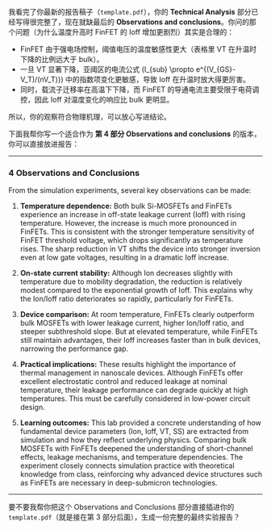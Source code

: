 我看完了你最新的报告稿子（`template.pdf`），你的 **Technical Analysis** 部分已经写得很完整了，现在就缺最后的 **Observations and conclusions**。你问的那个问题（为什么温度升高时 FinFET 的 Ioff 增加更剧烈）其实是合理的：

* FinFET 由于强电场控制，阈值电压的温度敏感性更大（表格里 VT 在升温时下降的比例远大于 bulk）。
* 一旦 VT 显著下降，亚阈区的电流公式 (I_{sub} \propto e^{(V_{GS}-V_T)/(nV_T)}) 中的指数项变化更敏感，导致 Ioff 在升温时放大得更厉害。
* 同时，载流子迁移率在高温下下降，而 FinFET 的导通电流主要受限于电荷调控，因此 Ioff 对温度变化的响应比 bulk 更明显。

所以，你的观察符合物理机理，可以放心写进结论。

下面我帮你写一个适合作为 **第 4 部分 Observations and conclusions** 的版本，你可以直接放进报告：

---

### 4 Observations and Conclusions

From the simulation experiments, several key observations can be made:

1. **Temperature dependence:**
   Both bulk Si-MOSFETs and FinFETs experience an increase in off-state leakage current (Ioff) with rising temperature. However, the increase is much more pronounced in FinFETs. This is consistent with the stronger temperature sensitivity of FinFET threshold voltage, which drops significantly as temperature rises. The sharp reduction in VT shifts the device into stronger inversion even at low gate voltages, resulting in a dramatic Ioff increase.

2. **On-state current stability:**
   Although Ion decreases slightly with temperature due to mobility degradation, the reduction is relatively modest compared to the exponential growth of Ioff. This explains why the Ion/Ioff ratio deteriorates so rapidly, particularly for FinFETs.

3. **Device comparison:**
   At room temperature, FinFETs clearly outperform bulk MOSFETs with lower leakage current, higher Ion/Ioff ratio, and steeper subthreshold slope. But at elevated temperature, while FinFETs still maintain advantages, their Ioff increases faster than in bulk devices, narrowing the performance gap.

4. **Practical implications:**
   These results highlight the importance of thermal management in nanoscale devices. Although FinFETs offer excellent electrostatic control and reduced leakage at nominal temperature, their leakage performance can degrade quickly at high temperatures. This must be carefully considered in low-power circuit design.

5. **Learning outcomes:**
   This lab provided a concrete understanding of how fundamental device parameters (Ion, Ioff, VT, SS) are extracted from simulation and how they reflect underlying physics. Comparing bulk MOSFETs with FinFETs deepened the understanding of short-channel effects, leakage mechanisms, and temperature dependencies. The experiment closely connects simulation practice with theoretical knowledge from class, reinforcing why advanced device structures such as FinFETs are necessary in deep-submicron technologies.

---

要不要我帮你把这个 Observations and Conclusions 部分直接插进你的 `template.pdf`（就是接在第 3 部分后面），生成一份完整的最终实验报告？
